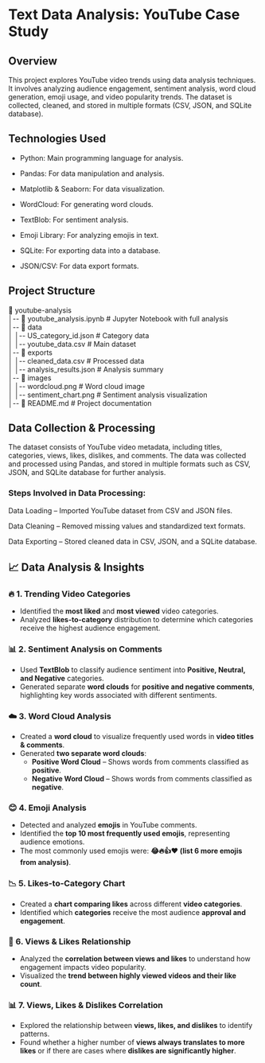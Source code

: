 # Text Data Analysis: YouTube Case Study
## Overview

This project explores YouTube video trends using data analysis techniques. It involves analyzing audience engagement, sentiment analysis, word cloud generation, emoji usage, and video popularity trends. The dataset is collected, cleaned, and stored in multiple formats (CSV, JSON, and SQLite database).
## Technologies Used
* Python: Main programming language for analysis. 
 
* Pandas: For data manipulation and analysis.
 
* Matplotlib & Seaborn: For data visualization.
  
* WordCloud: For generating word clouds.
 
* TextBlob: For sentiment analysis.
 
* Emoji Library: For analyzing emojis in text.
 
* SQLite: For exporting data into a database.
 
* JSON/CSV: For data export formats.
## Project Structure
📂 youtube-analysis  
│-- 📜 youtube_analysis.ipynb  # Jupyter Notebook with full analysis  
│-- 📂 data  
│   │-- US_category_id.json  # Category data  
│   │-- youtube_data.csv  # Main dataset  
│-- 📂 exports  
│   │-- cleaned_data.csv  # Processed data  
│   │-- analysis_results.json  # Analysis summary  
│-- 📂 images  
│   │-- wordcloud.png  # Word cloud image  
│   │-- sentiment_chart.png  # Sentiment analysis visualization  
│-- 📜 README.md  # Project documentation  
## Data Collection & Processing

The dataset consists of YouTube video metadata, including titles, categories, views, likes, dislikes, and comments. The data was collected and processed using Pandas, and stored in multiple formats such as CSV, JSON, and SQLite database for further analysis.

### Steps Involved in Data Processing:

Data Loading – Imported YouTube dataset from CSV and JSON files.

Data Cleaning – Removed missing values and standardized text formats.

Data Exporting – Stored cleaned data in CSV, JSON, and a SQLite database.
## 📈 Data Analysis & Insights  

### 🔥 1. Trending Video Categories  
- Identified the **most liked** and **most viewed** video categories.  
- Analyzed **likes-to-category** distribution to determine which categories receive the highest audience engagement.  

### 📊 2. Sentiment Analysis on Comments  
- Used **TextBlob** to classify audience sentiment into **Positive, Neutral, and Negative** categories.  
- Generated separate **word clouds** for **positive and negative comments**, highlighting key words associated with different sentiments.  

### ☁️ 3. Word Cloud Analysis  
- Created a **word cloud** to visualize frequently used words in **video titles & comments**.  
- Generated **two separate word clouds**:  
  - **Positive Word Cloud** – Shows words from comments classified as **positive**.  
  - **Negative Word Cloud** – Shows words from comments classified as **negative**.  

### 😊 4. Emoji Analysis  
- Detected and analyzed **emojis** in YouTube comments.  
- Identified the **top 10 most frequently used emojis**, representing audience emotions.  
- The most commonly used emojis were: **😂🔥👍❤️ (list 6 more emojis from analysis)**.  

### 📉 5. Likes-to-Category Chart  
- Created a **chart comparing likes** across different **video categories**.  
- Identified which **categories** receive the most audience **approval and engagement**.  

### 🔄 6. Views & Likes Relationship  
- Analyzed the **correlation between views and likes** to understand how engagement impacts video popularity.  
- Visualized the **trend between highly viewed videos and their like count**.  

### 📊 7. Views, Likes & Dislikes Correlation  
- Explored the relationship between **views, likes, and dislikes** to identify patterns.  
- Found whether a higher number of **views always translates to more likes** or if there are cases where **dislikes are significantly higher**.  
